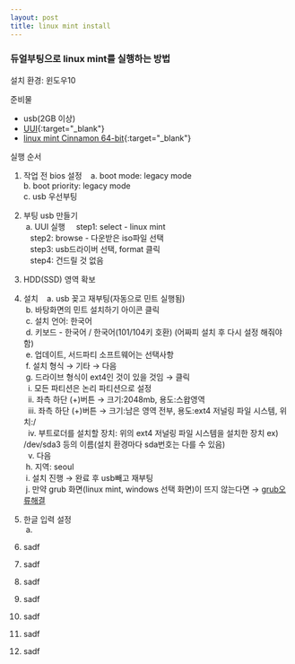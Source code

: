 ```yaml
---
layout: post
title: linux mint install
---
```


### 듀얼부팅으로 linux mint를 실행하는 방법
설치 환경: 윈도우10  

준비물  
- usb(2GB 이상)  
- [UUI](https://www.pendrivelinux.com/universal-usb-installer-easy-as-1-2-3/#button){:target="_blank"}  
- [linux mint Cinnamon 64-bit](https://www.linuxmint.com/download.php){:target="_blank"}  

실행 순서  
1. 작업 전 bios 설정  
  a. boot mode: legacy mode  
  b. boot priority: legacy mode  
  c. usb 우선부팅  
2. 부팅 usb 만들기  
  a. UUI 실행  
    step1: select - linux mint  
    step2: browse - 다운받은 iso파일 선택  
    step3: usb드라이버 선택, format 클릭  
    step4: 건드릴 것 없음  
3. HDD(SSD) 영역 확보
4. 설치  
  a. usb 꽂고 재부팅(자동으로 민트 실행됨)  
  b. 바탕화면의 민트 설치하기 아이콘 클릭  
  c. 설치 언어: 한국어  
  d. 키보드 - 한국어 / 한국어(101/104키 호환) (어짜피 설치 후 다시 설정 해줘야 함)  
  e. 업데이트, 서드파티 소프트웨어는 선택사항  
  f. 설치 형식 &rarr; 기타 &rarr; 다음  
  g. 드라이브 형식이 ext4인 것이 있을 것임 &rarr; 클릭  
    i. 모든 파티션은 논리 파티션으로 설정  
    ii. 좌측 하단 (+)버튼 &rarr; 크기:2048mb, 용도:스왑영역  
    iii. 좌측 하단 (+)버튼 &rarr; 크기:남은 영역 전부, 용도:ext4 저널링 파일 시스템, 위치:/  
    iv. 부트로더를 설치할 장치: 위의 ext4 저널링 파일 시스템을 설치한 장치 ex) /dev/sda3 등의 이름(설치 환경마다 sda번호는 다를 수 있음)  
    v. 다음  
  h. 지역: seoul  
  i. 설치 진행 &rarr; 완료 후 usb빼고 재부팅  
  j. 만약 grub 화면(linux mint, windows 선택 화면)이 뜨지 않는다면 &rarr; [grub오류해결](link)
5. 한글 입력 설정  
  a. 

5. sadf
6. sadf
7. sadf
8. sadf
9. sadf
10. sadf
11. sadf

